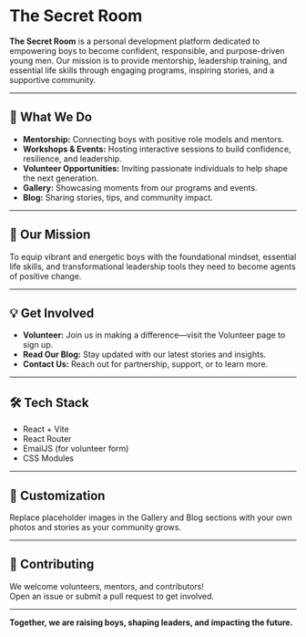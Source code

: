 # The Secret Room

**The Secret Room** is a personal development platform dedicated to empowering boys to become confident, responsible, and purpose-driven young men. Our mission is to provide mentorship, leadership training, and essential life skills through engaging programs, inspiring stories, and a supportive community.

---

## 🌟 What We Do

- **Mentorship:** Connecting boys with positive role models and mentors.
- **Workshops & Events:** Hosting interactive sessions to build confidence, resilience, and leadership.
- **Volunteer Opportunities:** Inviting passionate individuals to help shape the next generation.
- **Gallery:** Showcasing moments from our programs and events.
- **Blog:** Sharing stories, tips, and community impact.

---

## 🚀 Our Mission

To equip vibrant and energetic boys with the foundational mindset, essential life skills, and transformational leadership tools they need to become agents of positive change.

---

## 💡 Get Involved

- **Volunteer:** Join us in making a difference—visit the Volunteer page to sign up.
- **Read Our Blog:** Stay updated with our latest stories and insights.
- **Contact Us:** Reach out for partnership, support, or to learn more.

---

## 🛠️ Tech Stack

- React + Vite
- React Router
- EmailJS (for volunteer form)
- CSS Modules

---

## 📸 Customization

Replace placeholder images in the Gallery and Blog sections with your own photos and stories as your community grows.

---

## 🤝 Contributing

We welcome volunteers, mentors, and contributors!  
Open an issue or submit a pull request to get involved.

---

**Together, we are raising boys, shaping leaders, and impacting the future.**

